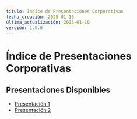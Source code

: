```yaml
---
título: Índice de Presentaciones Corporativas
fecha_creación: 2025-01-10
última_actualización: 2025-01-10
versión: 1.0.0
---
```


# Índice de Presentaciones Corporativas

## Presentaciones Disponibles

- [Presentación 1](presentacion1.md)
- [Presentación 2](presentacion2.md)